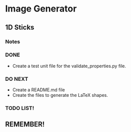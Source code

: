 # Image Generator

## 1D Sticks

### Notes

### DONE

- Create a test unit file for the validate_properties.py file.

### DO NEXT

- Create a README.md file
- Create the files to generate the LaTeX shapes.

### TODO LIST!

##  REMEMBER!
